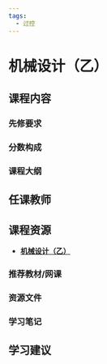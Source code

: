 ```yaml
---
tags:
  - 过控
---
```


# 机械设计（乙）

## 课程内容

### 先修要求

### 分数构成

### 课程大纲

## 任课教师

## 课程资源

- [**机械设计（乙）**](https://pan.baidu.com/s/1cajywpErPTb0P-hPnC9aMA?pwd=vbbg)

### 推荐教材/网课

### 资源文件

### 学习笔记

## 学习建议



